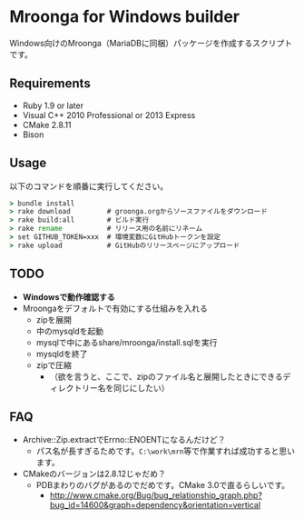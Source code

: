 # Mroonga for Windows builder

Windows向けのMroonga（MariaDBに同梱）パッケージを作成するスクリプトです。

## Requirements

* Ruby 1.9 or later
* Visual C++ 2010 Professional or 2013 Express
* CMake 2.8.11
* Bison

## Usage

以下のコマンドを順番に実行してください。

```bat
> bundle install
> rake download         # groonga.orgからソースファイルをダウンロード
> rake build:all        # ビルド実行
> rake rename           # リリース用の名前にリネーム
> set GITHUB_TOKEN=xxx  # 環境変数にGitHubトークンを設定
> rake upload           # GitHubのリリースページにアップロード
```

## TODO

* **Windowsで動作確認する**
* Mroongaをデフォルトで有効にする仕組みを入れる
  * zipを展開
  * 中のmysqldを起動
  * mysqlで中にあるshare/mroonga/install.sqlを実行
  * mysqldを終了
  * zipで圧縮
    * （欲を言うと、ここで、zipのファイル名と展開したときにできるディレクトリー名を同じにしたい）

## FAQ

* Archive::Zip.extractでErrno::ENOENTになるんだけど？
  * パス名が長すぎるためです。`C:\work\mrn`等で作業すれば成功すると思います。
* CMakeのバージョンは2.8.12じゃだめ？
  * PDBまわりのバグがあるのでだめです。CMake 3.0で直るらしいです。
    * http://www.cmake.org/Bug/bug_relationship_graph.php?bug_id=14600&graph=dependency&orientation=vertical

